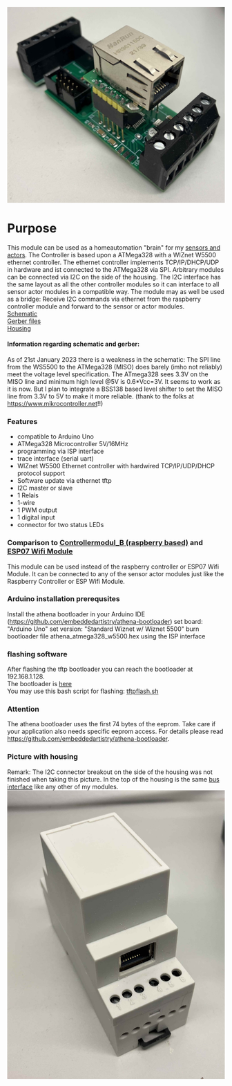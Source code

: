 ![lt](https://github.com/tinytronix/homeautomation/blob/master/Photos/ControllerC1.jpg)

# Purpose
This module can be used as a homeautomation "brain" for my [sensors and actors](https://github.com/tinytronix/homeautomation). The Controller is based upon a ATMega328 with a WIZnet W5500 ethernet controller. The ethernet controller implements TCP/IP/DHCP/UDP 
in hardware and ist connected to the ATMega328 via SPI. Arbitrary modules can be connected via I2C on the side of the housing. The I2C interface has
the same layout as all the other controller modules so it can interface to all sensor actor modules in a compatible way. The module may as well be used as a bridge: Receive I2C commands via ethernet from the raspberry controller module and forward to the sensor or actor modules.
</br>[Schematic](https://github.com/tinytronix/homeautomation/blob/master/Hardware/Controllermodul_D/Schematic.pdf)
</br>[Gerber files](https://github.com/tinytronix/homeautomation/blob/master/Hardware/Controllermodul_D/Gerber.zip)
</br>[Housing](https://github.com/tinytronix/homeautomation/blob/master/Hardware/HUT-C_DB-DE.pdf)
#### Information regarding schematic and gerber:
As of 21st January 2023 there is a weakness in the schematic: The SPI line from the WS5500 to the ATMega328 (MISO) does barely (imho not reliably) meet the voltage level specification. The ATmega328 sees 3.3V on the MISO line and minimum high level @5V is 0.6*Vcc=3V. It seems to work as it is now. But I plan to integrate a BSS138 based level shifter to set the MISO line from 3.3V to 5V to make it more reliable. (thank to the folks at https://www.mikrocontroller.net!!)

### Features
- compatible to Arduino Uno 
- ATMega328 Microcontroller 5V/16MHz
- programming via ISP interface
- trace interface (serial uart)
- WIZnet W5500 Ethernet controller with hardwired TCP/IP/UDP/DHCP protocol support
- Software update via ethernet tftp
- I2C master or slave
- 1 Relais
- 1-wire
- 1 PWM output
- 1 digital input
- connector for two status LEDs

### Comparison to [Controllermodul_B (raspberry based)](https://github.com/tinytronix/homeautomation/tree/master/Hardware/Controllermodul_B) and [ESP07 Wifi Module](https://github.com/tinytronix/homeautomation/tree/master/Hardware/Controllermodul_C)
This module can be used instead of the raspberry controller or ESP07 Wifi Module. It can be connected to any of the sensor actor modules just like 
the Raspberry Controller or ESP Wifi Module.

### Arduino installation prerequsites
Install the athena bootloader in your Arduino IDE (https://github.com/embeddedartistry/athena-bootloader)
set board: "Arduino Uno"
set version: "Standard Wiznet w/ Wiznet 5500"
burn bootloader file athena_atmega328_w5500.hex using the ISP interface

### flashing software
After flashing the tftp bootloader you can reach the bootloader at 192.168.1.128.
</br>The bootloader is [here](https://github.com/tinytronix/homeautomation/blob/master/Software/Controllermodul_D/athena_atmega328_w5500.hex)
</br>You may use this bash script for flashing: [tftpflash.sh](https://github.com/tinytronix/homeautomation/blob/master/Software/Controllermodul_D/tftpflash.sh)

### Attention
The athena bootloader uses the first 74 bytes of the eeprom. Take care if your application also needs specific eeprom access.
For details please read https://github.com/embeddedartistry/athena-bootloader.
 
### Picture with housing
Remark: The I2C connector breakout on the side of the housing was not finished when taking this picture. In the top of the housing is the same [bus interface](https://github.com/tinytronix/homeautomation/tree/master/Hardware/Modulbus) like any other of my modules. 
![lt](https://github.com/tinytronix/homeautomation/blob/master/Photos/ControllerC3.jpg)
